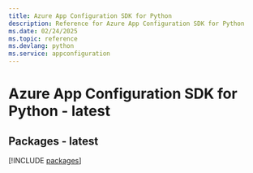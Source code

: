 ```yaml
---
title: Azure App Configuration SDK for Python
description: Reference for Azure App Configuration SDK for Python
ms.date: 02/24/2025
ms.topic: reference
ms.devlang: python
ms.service: appconfiguration
---
```

# Azure App Configuration SDK for Python - latest
## Packages - latest
[!INCLUDE [packages](app-configuration-index.md)]